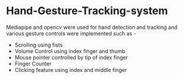 # Hand-Gesture-Tracking-system

Mediapipe and opencv were used for hand detection and tracking and various gesture controls were implemented such as - <br/>
* Scrolling using fists
* Volume Control using index finger and thumb
* Mouse pointer controlled by tip of index finger
* Finger Counter
* Clicking feature using index and middle finger
